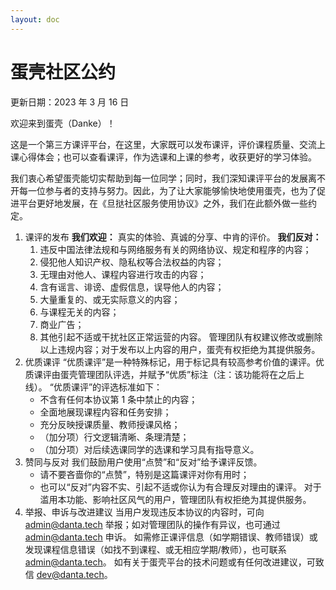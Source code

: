 ```yaml
---
layout: doc
---
```


# 蛋壳社区公约

更新日期：2023 年 3 月 16 日

   欢迎来到蛋壳（Danke）！

   这是一个第三方课评平台，在这里，大家既可以发布课评，评价课程质量、交流上课心得体会；也可以查看课评，作为选课和上课的参考，收获更好的学习体验。

   我们衷心希望蛋壳能切实帮助到每一位同学；同时，我们深知课评平台的发展离不开每一位参与者的支持与努力。因此，为了让大家能够愉快地使用蛋壳，也为了促进平台更好地发展，在《旦挞社区服务使用协议》之外，我们在此额外做一些约定。   
   
1. 课评的发布
   **我们欢迎：**
   真实的体验、真诚的分享、中肯的评价。
   **我们反对：**
   1. 违反中国法律法规和与网络服务有关的网络协议、规定和程序的内容；
   2. 侵犯他人知识产权、隐私权等合法权益的内容；
   3. 无理由对他人、课程内容进行攻击的内容；
   4. 含有谣言、诽谤、虚假信息，误导他人的内容；
   5. 大量重复的、或无实际意义的内容；
   6. 与课程无关的内容；
   7. 商业广告；
   8. 其他引起不适或干扰社区正常运营的内容。
   管理团队有权建议修改或删除以上违规内容；对于发布以上内容的用户，蛋壳有权拒绝为其提供服务。
2. 优质课评
   “优质课评”是一种特殊标记，用于标记具有较高参考价值的课评。优质课评由蛋壳管理团队评选，并赋予“优质”标注（注：该功能将在之后上线）。
   “优质课评”的评选标准如下：
   - 不含有任何本协议第 1 条中禁止的内容；
   - 全面地展现课程内容和任务安排；
   - 充分反映授课质量、教师授课风格；
   - （加分项）行文逻辑清晰、条理清楚；
   - （加分项）对后续选课同学的选课和学习具有指导意义。   
3. 赞同与反对
   我们鼓励用户使用“点赞”和“反对”给予课评反馈。
   - 请不要吝啬你的“点赞”，特别是这篇课评对你有用时；
   - 也可以“反对”内容不实、引起不适或你认为有合理反对理由的课评。
   对于滥用本功能、影响社区风气的用户，管理团队有权拒绝为其提供服务。
4. 举报、申诉与改进建议
   当用户发现违反本协议的内容时，可向 admin@danta.tech 举报；如对管理团队的操作有异议，也可通过 admin@danta.tech 申诉。
   如需修正课评信息（如学期错误、教师错误）或发现课程信息错误（如找不到课程、或无相应学期/教师），也可联系 admin@danta.tech。
   如有关于蛋壳平台的技术问题或有任何改进建议，可致信 dev@danta.tech。
